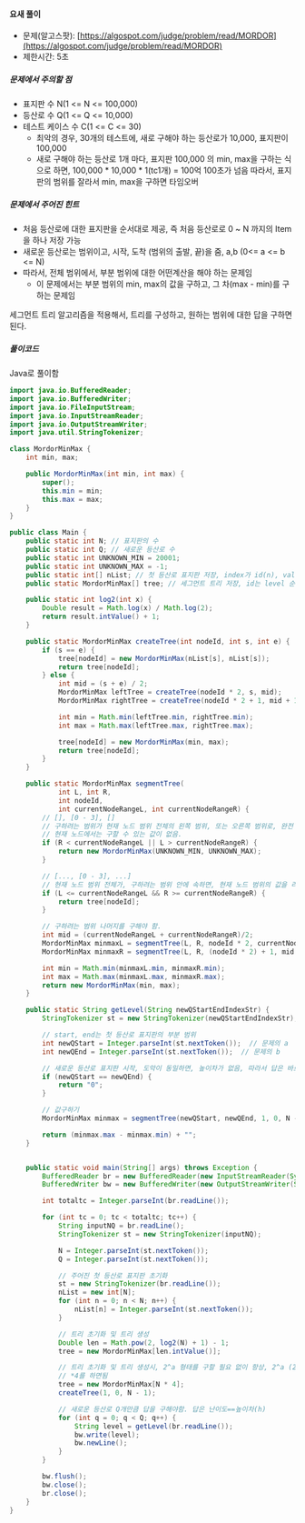 #### 요새 풀이

* 문제\(알고스팟\): [https://algospot.com/judge/problem/read/MORDOR](https://algospot.com/judge/problem/read/MORDOR)
* 제한시간: 5초

##### 문제에서 주의할 점

* 표지판 수 N\(1 &lt;= N &lt;= 100,000\)
* 등산로 수 Q\(1 &lt;= Q &lt;= 10,000\)
* 테스트 케이스 수 C\(1 &lt;= C &lt;= 30\)
  * 최악의 경우, 30개의 테스트에, 새로 구해야 하는 등산로가 10,000, 표지판이 100,000
  * 새로 구해야 하는 등산로 1개 마다, 표지판 100,000 의 min, max을 구하는 식으로 하면, 100,000 \* 10,000 \* 1\(tc1개\) = 100억 100초가 넘음 따라서, 표지판의 범위를 잘라서 min, max을 구하면 타임오버

##### 문제에서 주어진 힌트

* 처음 등산로에 대한 표지판을 순서대로 제공, 즉 처음 등산로로 0 ~ N 까지의 Item을 하나 저장 가능
* 새로운 등산로는 범위이고, 시작, 도착 \(범위의 출발, 끝\)을 줌, a,b \(0&lt;= a &lt;= b &lt;= N\)
* 따라서, 전체 범위에서, 부분 범위에 대한 어떤계산을 해야 하는 문제임
  * 이 문제에서는 부분 범위의 min, max의 값을 구하고, 그 차\(max - min\)를 구하는 문제임

세그먼트 트리 알고리즘을 적용해서, 트리를 구성하고, 원하는 범위에 대한 답을 구하면 된다.

##### 풀이코드

Java로 풀이함

```java
import java.io.BufferedReader;
import java.io.BufferedWriter;
import java.io.FileInputStream;
import java.io.InputStreamReader;
import java.io.OutputStreamWriter;
import java.util.StringTokenizer;

class MordorMinMax {
    int min, max;

    public MordorMinMax(int min, int max) {
        super();
        this.min = min;
        this.max = max;
    }
}

public class Main {
    public static int N; // 표지판의 수
    public static int Q; // 새로운 등산로 수
    public static int UNKNOWN_MIN = 20001;
    public static int UNKNOWN_MAX = -1;
    public static int[] nList; // 첫 등산로 표지판 저장, index가 id(n), value는 고도(h)
    public static MordorMinMax[] tree; // 세그먼트 트리 저장, id는 level 순회

    public static int log2(int x) {
        Double result = Math.log(x) / Math.log(2);
        return result.intValue() + 1;
    }

    public static MordorMinMax createTree(int nodeId, int s, int e) {
        if (s == e) {
            tree[nodeId] = new MordorMinMax(nList[s], nList[s]);
            return tree[nodeId];
        } else {
            int mid = (s + e) / 2;
            MordorMinMax leftTree = createTree(nodeId * 2, s, mid);
            MordorMinMax rightTree = createTree(nodeId * 2 + 1, mid + 1, e);

            int min = Math.min(leftTree.min, rightTree.min);
            int max = Math.max(leftTree.max, rightTree.max);

            tree[nodeId] = new MordorMinMax(min, max);
            return tree[nodeId];
        }
    }

    public static MordorMinMax segmentTree(
            int L, int R,
            int nodeId,
            int currentNodeRangeL, int currentNodeRangeR) {
        // [], [0 - 3], []
        // 구하려는 범위가 현재 노드 범위 전체의 왼쪽 범위, 또는 오른쪽 범위로, 완전 벋어나져 있는 경우
        // 현재 노드에서는 구할 수 있는 값이 없음.
        if (R < currentNodeRangeL || L > currentNodeRangeR) {
            return new MordorMinMax(UNKNOWN_MIN, UNKNOWN_MAX);
        }

        // [..., [0 - 3], ...]
        // 현재 노드 범위 전체가, 구하려는 범위 안에 속하면, 현재 노드 범위의 값을 리턴
        if (L <= currentNodeRangeL && R >= currentNodeRangeR) {
            return tree[nodeId];
        }

        // 구하려는 범위 나머지를 구해야 함.
        int mid = (currentNodeRangeL + currentNodeRangeR)/2;
        MordorMinMax minmaxL = segmentTree(L, R, nodeId * 2, currentNodeRangeL, mid);
        MordorMinMax minmaxR = segmentTree(L, R, (nodeId * 2) + 1, mid + 1, currentNodeRangeR);

        int min = Math.min(minmaxL.min, minmaxR.min);
        int max = Math.max(minmaxL.max, minmaxR.max);
        return new MordorMinMax(min, max);
    }

    public static String getLevel(String newQStartEndIndexStr) {
        StringTokenizer st = new StringTokenizer(newQStartEndIndexStr);

        // start, end는 첫 등산로 표지판의 부분 범위
        int newQStart = Integer.parseInt(st.nextToken());  // 문제의 a
        int newQEnd = Integer.parseInt(st.nextToken());  // 문제의 b

        // 새로운 등산로 표지판 시작, 도악이 동일하면, 높이차가 없음, 따라서 답은 바로 0
        if (newQStart == newQEnd) {
            return "0";
        }

        // 값구하기
        MordorMinMax minmax = segmentTree(newQStart, newQEnd, 1, 0, N - 1);

        return (minmax.max - minmax.min) + "";
    }


    public static void main(String[] args) throws Exception {
        BufferedReader br = new BufferedReader(new InputStreamReader(System.in));
        BufferedWriter bw = new BufferedWriter(new OutputStreamWriter(System.out));

        int totaltc = Integer.parseInt(br.readLine());

        for (int tc = 0; tc < totaltc; tc++) {
            String inputNQ = br.readLine();
            StringTokenizer st = new StringTokenizer(inputNQ);

            N = Integer.parseInt(st.nextToken());
            Q = Integer.parseInt(st.nextToken());

            // 주어진 첫 등산로 표지판 초기화
            st = new StringTokenizer(br.readLine());
            nList = new int[N];
            for (int n = 0; n < N; n++) {
                nList[n] = Integer.parseInt(st.nextToken());
            }

            // 트리 초기화 및 트리 생성
            Double len = Math.pow(2, log2(N) + 1) - 1;
            tree = new MordorMinMax[len.intValue()];

            // 트리 초기화 및 트리 생성시, 2^a 형태를 구할 필요 없이 항상, 2^a (2의 a승) 형태로 만드는 것도 가능
            // *4를 하면됨
            tree = new MordorMinMax[N * 4];
            createTree(1, 0, N - 1);

            // 새로운 등산로 Q개만큼 답을 구해야함. 답은 난이도==높이차(h)
            for (int q = 0; q < Q; q++) {
                String level = getLevel(br.readLine());
                bw.write(level);
                bw.newLine();
            }
        }

        bw.flush();
        bw.close();
        br.close();
    }
}
```



